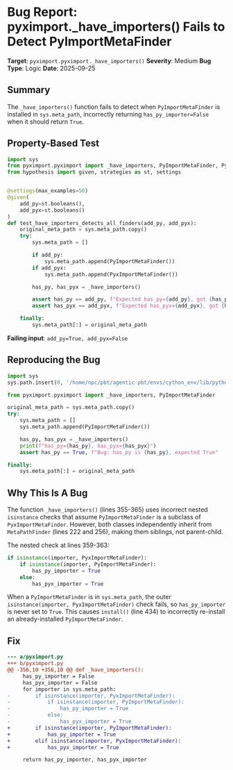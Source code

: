 # Bug Report: pyximport._have_importers() Fails to Detect PyImportMetaFinder

**Target**: `pyximport.pyximport._have_importers()`
**Severity**: Medium
**Bug Type**: Logic
**Date**: 2025-09-25

## Summary

The `_have_importers()` function fails to detect when `PyImportMetaFinder` is installed in `sys.meta_path`, incorrectly returning `has_py_importer=False` when it should return `True`.

## Property-Based Test

```python
import sys
from pyximport.pyximport import _have_importers, PyImportMetaFinder, PyxImportMetaFinder
from hypothesis import given, strategies as st, settings


@settings(max_examples=50)
@given(
    add_py=st.booleans(),
    add_pyx=st.booleans()
)
def test_have_importers_detects_all_finders(add_py, add_pyx):
    original_meta_path = sys.meta_path.copy()
    try:
        sys.meta_path = []

        if add_py:
            sys.meta_path.append(PyImportMetaFinder())
        if add_pyx:
            sys.meta_path.append(PyxImportMetaFinder())

        has_py, has_pyx = _have_importers()

        assert has_py == add_py, f"Expected has_py={add_py}, got {has_py}"
        assert has_pyx == add_pyx, f"Expected has_pyx={add_pyx}, got {has_pyx}"

    finally:
        sys.meta_path[:] = original_meta_path
```

**Failing input**: `add_py=True, add_pyx=False`

## Reproducing the Bug

```python
import sys
sys.path.insert(0, '/home/npc/pbt/agentic-pbt/envs/cython_env/lib/python3.13/site-packages')

from pyximport.pyximport import _have_importers, PyImportMetaFinder

original_meta_path = sys.meta_path.copy()
try:
    sys.meta_path = []
    sys.meta_path.append(PyImportMetaFinder())

    has_py, has_pyx = _have_importers()
    print(f"has_py={has_py}, has_pyx={has_pyx}")
    assert has_py == True, f"Bug: has_py is {has_py}, expected True"

finally:
    sys.meta_path[:] = original_meta_path
```

## Why This Is A Bug

The function `_have_importers()` (lines 355-365) uses incorrect nested `isinstance` checks that assume `PyImportMetaFinder` is a subclass of `PyxImportMetaFinder`. However, both classes independently inherit from `MetaPathFinder` (lines 222 and 256), making them siblings, not parent-child.

The nested check at lines 359-363:
```python
if isinstance(importer, PyxImportMetaFinder):
    if isinstance(importer, PyImportMetaFinder):
        has_py_importer = True
    else:
        has_pyx_importer = True
```

When a `PyImportMetaFinder` is in `sys.meta_path`, the outer `isinstance(importer, PyxImportMetaFinder)` check fails, so `has_py_importer` is never set to `True`. This causes `install()` (line 434) to incorrectly re-install an already-installed `PyImportMetaFinder`.

## Fix

```diff
--- a/pyximport.py
+++ b/pyximport.py
@@ -356,10 +356,10 @@ def _have_importers():
     has_py_importer = False
     has_pyx_importer = False
     for importer in sys.meta_path:
-        if isinstance(importer, PyxImportMetaFinder):
-            if isinstance(importer, PyImportMetaFinder):
-                has_py_importer = True
-            else:
-                has_pyx_importer = True
+        if isinstance(importer, PyImportMetaFinder):
+            has_py_importer = True
+        elif isinstance(importer, PyxImportMetaFinder):
+            has_pyx_importer = True

     return has_py_importer, has_pyx_importer
```